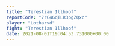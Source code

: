 ```yaml
---
title: "Terestian Illhoof"
reportCode: "7rC4GqTLR3pgZQxc"
player: "Lotharvd"
fight: "Terestian Illhoof"
date: 2021-08-01T19:04:53.731000+00:00
---
```


